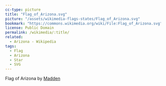 ```yaml
---
cc-type: picture
title: "Flag_of_Arizona.svg"
picture: "/assets/wikimedia-flags-states/Flag_of_Arizona.svg"
bookmark: "https://commons.wikimedia.org/wiki/File:Flag_of_Arizona.svg"
license: Public Domain
permalink: /wikimedia/:title/
related:
  - Arizona - Wikipedia
tags:
  - Flag
  - Arizona
  - Star
  - SVG
---
```

Flag of Arizona by [Madden](https://commons.wikimedia.org/wiki/User:Madden)